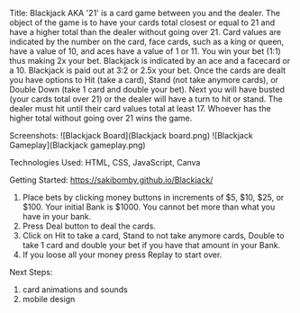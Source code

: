 Title: Blackjack
AKA '21' is a card game between you and the dealer. The object of the game is to have your cards total closest or equal to 21 and have a higher total than the dealer without going over 21. Card values are indicated by the number on the card, face cards, such as a king or queen, have a value of 10, and aces have a value of 1 or 11. You win your bet (1:1) thus making 2x your bet. Blackjack is indicated by an ace and a facecard or a 10. Blackjack is paid out at 3:2 or 2.5x your bet. Once the cards are dealt you have options to Hit (take a card), Stand (not take anymore cards), or Double Down (take 1 card and double your bet). Next you will have busted (your cards total over 21) or the dealer will have a turn to hit or stand. The dealer must hit until their card values total at least 17. Whoever has the higher total without going over 21 wins the game.

Screenshots:
![Blackjack Board](Blackjack board.png)
![Blackjack Gameplay](Blackjack gameplay.png)

Technologies Used: HTML, CSS, JavaScript, Canva

Getting Started: https://sakibomby.github.io/Blackjack/
1) Place bets by clicking money buttons in increments of $5, $10, $25, or $100. Your initial Bank is $1000. You cannot bet more than what you have in your bank.
2) Press Deal button to deal the cards.
3) Click on Hit to take a card, Stand to not take anymore cards, Double to take 1 card and double your bet if you have that amount in your Bank.
4) If you loose all your money press Replay to start over.

Next Steps: 
1) card animations and sounds
2) mobile design
